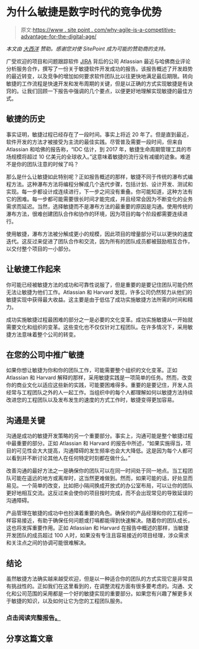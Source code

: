 # 为什么敏捷是数字时代的竞争优势

> 原文:[https://www . site point . com/why-agile-is-a-competitive-advantage-for-the-digital-age/](https://www.sitepoint.com/why-agile-is-a-competitive-advantage-for-the-digital-age/)

*本文由* [*大西洋*](https://www.atlassian.com?utm_source=sitepoint&utm_medium=paid-content&utm_content=jira-cta&utm_campaign=jira-agile_agile-competitive-advantage-report) *赞助。感谢您对使 SitePoint 成为可能的赞助商的支持。*

广受欢迎的项目和问题跟踪软件 [JIRA](https://www.atlassian.com/software/jira?utm_source=sitepoint&utm_medium=paid-content&utm_content=jira-cta&utm_campaign=jira-agile_agile-competitive-advantage-report) 背后的公司 Atlassian 最近与哈佛商业评论分析服务合作，撰写了一份关于敏捷软件开发成功的报告。该报告概述了开发趋势的最近转变，以及竞争的增加如何要求软件团队比以往更快地满足最后期限。转向敏捷的工作流程是快速开发和发布周期的关键，但是以正确的方式实现敏捷是有诀窍的。让我们回顾一下报告中强调的几个要点，以便更好地理解实现敏捷的最佳方式。

## 敏捷的历史

事实证明，敏捷过程已经存在了一段时间。事实上将近 20 年了。但是直到最近，软件开发的方法才被接受为主流的最佳实践。尽管普及需要一段时间，但来自 Atlassian 和哈佛的报告称，“IDC 估计，到 2017 年，敏捷生命周期管理工具的市场规模将超过 10 亿美元的全球收入。”这意味着敏捷的流行没有减缓的迹象。难道不是你的团队注意的时候了吗？

那么是什么让敏捷如此特别呢？正如报告概述的那样，敏捷不同于传统的瀑布式编程方法。这种瀑布方法将编程分解成几个迭代步骤，包括计划、设计开发、测试和实现。每一步都设计成连续进行，下一步之间没有重叠。你可能知道，这种方法有它的困难。每一步都可能需要很长时间才能完成，并且经常会因为不断变化的业务需求而延迟。当然，选择敏捷而不是瀑布方法的最重要的原因是沟通。使用传统的瀑布方法，很难创建团队合作和协作的环境，因为项目的每个阶段都需要连续进行。

使用敏捷，瀑布方法被分解成更小的规模，因此项目的增量部分可以以更快的速度迭代。这反过来促进了团队合作和交流，因为所有的团队成员都被鼓励相互合作，以交付整个项目的一小部分。

## 让敏捷工作起来

你可能已经被敏捷方法的成功和可靠性说服了，但是重要的是要记住团队可能仍然无法让敏捷为他们工作。Atlassian 和 Harvard 发现，许多公司仍然努力从他们的敏捷实现中获得最大收益。这主要是由于低估了成功实施敏捷方法所需的时间和精力。

成功实施敏捷过程最困难的部分之一是必要的文化变革。成功实施敏捷从一开始就需要文化和组织的变革。这些变化也不仅仅针对工程团队。在许多情况下，采用敏捷方法意味着整个公司的转变。

## 在您的公司中推广敏捷

如果你想让敏捷为你和你的团队工作，可能需要整个组织的文化变革。正如 Atlassian 和 Harvard 解释的那样，采用敏捷实践是一项简单的任务。然而，改变你的商业文化以适应这些新的实践，可能要困难得多。重要的是要记住，开发人员经常与工程团队之外的人一起工作。当组织中的每个人都理解如何以敏捷方法持续改进您的工程团队以及发布发生的速度的方式工作时，敏捷变得更加容易。

## 沟通是关键

沟通是成功的敏捷开发策略的另一个重要部分。事实上，沟通可能是整个敏捷过程中最重要的部分。正如 Atlassian 和 Harvard 的报告中所述，“如果实施得当，项目的可见性会大大提高，沟通障碍的发生频率也会大大降低。这是因为每个人都可以看到并不断讨论其他人在任何特定时刻都在做什么。”

改善沟通的最好方法之一是确保你的团队可以在同一时间处于同一地点。当工程团队可能在遥远的地方或离岸时，这当然更难做到。然而，如果可能的话，好处显而易见。一个简单的改变，比如把小隔间换成开放式的办公室布局，可以让你的团队更好地相互交流。这反过来会使你的项目按时完成，而不会出现常见的导致延误的沟通障碍。

产品管理在敏捷的成功中也扮演着重要的角色。确保你的产品经理和你的工程师一样容易接近，有助于确保任何问题或打嗝都能得到快速解决。随着你的团队成长，这也将发挥重要作用。正如 Atlassian 和 Harvard 在报告中概述的那样，当敏捷开发团队的成员超过 100 人时，如果没有专注且容易接近的项目经理，涉众需求和关注点之间的协调可能很难解决。

## 结论

虽然敏捷方法确实越来越受欢迎，但是以一种适合你的团队的方式实现它是非常具有挑战性的。正如我们在这里看到的，在调整流程方面有很多要考虑的。沟通、文化和公司范围的采用都是一个好的敏捷实现的重要部分。如果您有兴趣了解更多关于敏捷的知识，以及如何让它为您的工程团队服务。

### 点击阅读完整报告[。](https://www.atlassian.com/agile/harvard-business-review-agile-report?utm_source=sitepoint&utm_medium=paid-content&utm_content=article-cta&utm_campaign=jira-agile_agile-competitive-advantage-report)

## 分享这篇文章